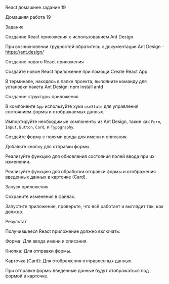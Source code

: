 React домашнее задание 19

Домашняя работа 19


Задание


Создание React приложения с использованием Ant Design.

При возникновении трудностей обратитесь к документации Ant Design - https://ant.design/


Создание нового React приложения


Создайте новое React приложение при помощи Create React App.


В терминале, находясь в папке проекта, выполните команду для установки пакета Ant Design: npm install antd


Создание структуры приложения


В компоненте `App` используйте хуки `useState` для управления состоянием формы и отображаемых данных.


Импортируйте необходимые компоненты из Ant Design, такие как `Form`, `Input`, `Button`, `Card`, и `Typography`.


Создайте форму с полями ввода для имени и описания.


Добавьте кнопку для отправки формы.

Реализуйте функцию для обновления состояния полей ввода при их изменении.


Реализуйте функцию для обработки отправки формы и отображения введенных данных в карточке (Card).


Запуск приложения


Сохраните изменения в файлах.


Запустите приложение, проверьте, что всё работает и выглядит так, как должно.


Результат


Получившееся React приложение должно включать:


Форма: Для ввода имени и описания.


Кнопка: Для отправки формы.


Карточка (Card): Для отображения отправленных данных.


При отправке формы введенные данные будут отображаться под формой в карточке.


